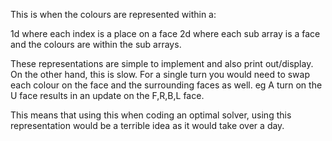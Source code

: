 This is when the colours are represented within a:

1d where each index is a place on a face
2d where each sub array is a face and the colours are within the sub arrays.

These representations are simple to implement and also print out/display.
On the other hand, this is slow.
For a single turn you would need to swap each colour on  the face and the surrounding faces as well.
eg
A turn on the U face results in an update on the F,R,B,L face.


This means that using this when coding an optimal solver, using this representation would be a terrible idea as it would take over a day.

